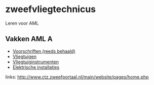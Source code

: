 # zweefvliegtechnicus
Leren voor AML 

## Vakken AML A
* [Voorschriften (reeds behaald)](/docs/voorschriften.md)
* [Vliegtuigen](/docs/vliegtuigen.md)
* [Vliegtuiginstrumenten](/docs/vliegtuiginstrumenten.md)
* [Elektrische installaties](/docs/elektrische_installaties.md)

links:
http://www.ctz.zweefportaal.nl/main/website/pages/home.php
